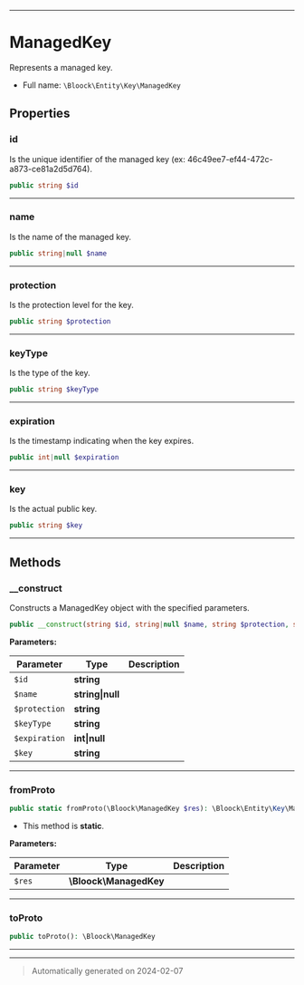***

# ManagedKey

Represents a managed key.



* Full name: `\Bloock\Entity\Key\ManagedKey`



## Properties


### id

Is the unique identifier of the managed key (ex: 46c49ee7-ef44-472c-a873-ce81a2d5d764).

```php
public string $id
```






***

### name

Is the name of the managed key.

```php
public string|null $name
```






***

### protection

Is the protection level for the key.

```php
public string $protection
```






***

### keyType

Is the type of the key.

```php
public string $keyType
```






***

### expiration

Is the timestamp indicating when the key expires.

```php
public int|null $expiration
```






***

### key

Is the actual public key.

```php
public string $key
```






***

## Methods


### __construct

Constructs a ManagedKey object with the specified parameters.

```php
public __construct(string $id, string|null $name, string $protection, string $keyType, int|null $expiration, string $key): mixed
```








**Parameters:**

| Parameter | Type | Description |
|-----------|------|-------------|
| `$id` | **string** |  |
| `$name` | **string&#124;null** |  |
| `$protection` | **string** |  |
| `$keyType` | **string** |  |
| `$expiration` | **int&#124;null** |  |
| `$key` | **string** |  |





***

### fromProto



```php
public static fromProto(\Bloock\ManagedKey $res): \Bloock\Entity\Key\ManagedKey
```



* This method is **static**.




**Parameters:**

| Parameter | Type | Description |
|-----------|------|-------------|
| `$res` | **\Bloock\ManagedKey** |  |





***

### toProto



```php
public toProto(): \Bloock\ManagedKey
```












***


***
> Automatically generated on 2024-02-07
